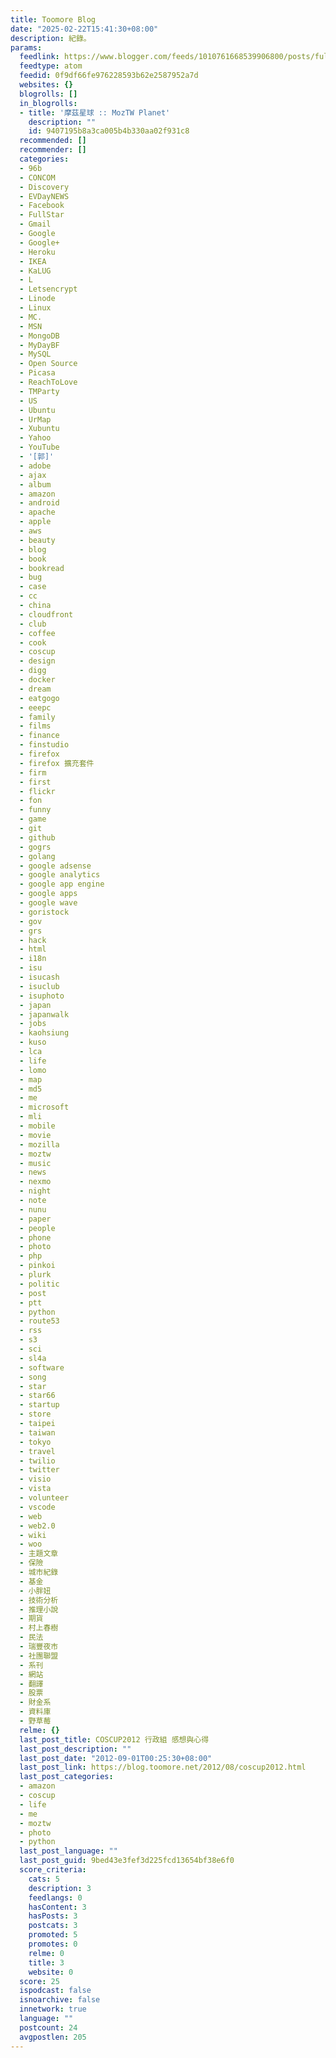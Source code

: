 ```yaml
---
title: Toomore Blog
date: "2025-02-22T15:41:30+08:00"
description: 紀錄。
params:
  feedlink: https://www.blogger.com/feeds/1010761668539906800/posts/full/-/moztw
  feedtype: atom
  feedid: 0f9df66fe976228593b62e2587952a7d
  websites: {}
  blogrolls: []
  in_blogrolls:
  - title: '摩茲星球 :: MozTW Planet'
    description: ""
    id: 9407195b8a3ca005b4b330aa02f931c8
  recommended: []
  recommender: []
  categories:
  - 96b
  - CONCOM
  - Discovery
  - EVDayNEWS
  - Facebook
  - FullStar
  - Gmail
  - Google
  - Google+
  - Heroku
  - IKEA
  - KaLUG
  - L
  - Letsencrypt
  - Linode
  - Linux
  - MC.
  - MSN
  - MongoDB
  - MyDayBF
  - MySQL
  - Open Source
  - Picasa
  - ReachToLove
  - TMParty
  - US
  - Ubuntu
  - UrMap
  - Xubuntu
  - Yahoo
  - YouTube
  - '[郭]'
  - adobe
  - ajax
  - album
  - amazon
  - android
  - apache
  - apple
  - aws
  - beauty
  - blog
  - book
  - bookread
  - bug
  - case
  - cc
  - china
  - cloudfront
  - club
  - coffee
  - cook
  - coscup
  - design
  - digg
  - docker
  - dream
  - eatgogo
  - eeepc
  - family
  - films
  - finance
  - finstudio
  - firefox
  - firefox 擴充套件
  - firm
  - first
  - flickr
  - fon
  - funny
  - game
  - git
  - github
  - gogrs
  - golang
  - google adsense
  - google analytics
  - google app engine
  - google apps
  - google wave
  - goristock
  - gov
  - grs
  - hack
  - html
  - i18n
  - isu
  - isucash
  - isuclub
  - isuphoto
  - japan
  - japanwalk
  - jobs
  - kaohsiung
  - kuso
  - lca
  - life
  - lomo
  - map
  - md5
  - me
  - microsoft
  - mli
  - mobile
  - movie
  - mozilla
  - moztw
  - music
  - news
  - nexmo
  - night
  - note
  - nunu
  - paper
  - people
  - phone
  - photo
  - php
  - pinkoi
  - plurk
  - politic
  - post
  - ptt
  - python
  - route53
  - rss
  - s3
  - sci
  - sl4a
  - software
  - song
  - star
  - star66
  - startup
  - store
  - taipei
  - taiwan
  - tokyo
  - travel
  - twilio
  - twitter
  - visio
  - vista
  - volunteer
  - vscode
  - web
  - web2.0
  - wiki
  - woo
  - 主題文章
  - 保險
  - 城市紀錄
  - 基金
  - 小胖妞
  - 技術分析
  - 推理小說
  - 期貨
  - 村上春樹
  - 民法
  - 瑞豐夜市
  - 社團聯盟
  - 系刊
  - 網站
  - 翻譯
  - 股票
  - 財金系
  - 資料庫
  - 野草莓
  relme: {}
  last_post_title: COSCUP2012 行政組 感想與心得
  last_post_description: ""
  last_post_date: "2012-09-01T00:25:30+08:00"
  last_post_link: https://blog.toomore.net/2012/08/coscup2012.html
  last_post_categories:
  - amazon
  - coscup
  - life
  - me
  - moztw
  - photo
  - python
  last_post_language: ""
  last_post_guid: 9bed43e3fef3d225fcd13654bf38e6f0
  score_criteria:
    cats: 5
    description: 3
    feedlangs: 0
    hasContent: 3
    hasPosts: 3
    postcats: 3
    promoted: 5
    promotes: 0
    relme: 0
    title: 3
    website: 0
  score: 25
  ispodcast: false
  isnoarchive: false
  innetwork: true
  language: ""
  postcount: 24
  avgpostlen: 205
---
```

